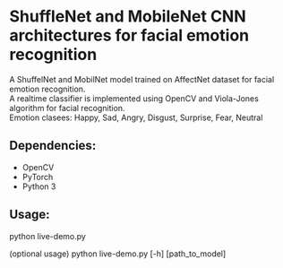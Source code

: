 # ShuffleNet and MobileNet CNN architectures for facial emotion recognition
A ShuffelNet and MobilNet model trained on AffectNet dataset for facial emotion recognition.<br/>
A realtime classifier is implemented using OpenCV and Viola-Jones algorithm for facial recognition.<br/>
Emotion clasees: Happy, Sad, Angry, Disgust, Surprise, Fear, Neutral

## Dependencies:
* OpenCV
* PyTorch
* Python 3

## Usage:
python live-demo.py

(optional usage)
python live-demo.py [-h] [path_to_model]
